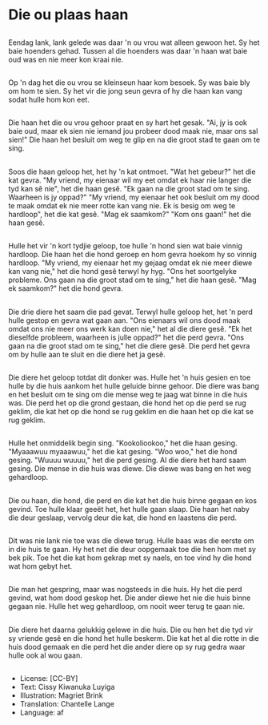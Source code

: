 # Die ou plaas haan

##
Eendag lank, lank gelede was daar
'n ou vrou wat alleen gewoon het.
Sy het baie hoenders gehad. Tussen
al die hoenders was daar 'n haan
wat baie oud was en nie meer kon
kraai nie.

##
Op 'n dag het die ou vrou se
kleinseun haar kom besoek. Sy was
baie bly om hom te sien. Sy het vir
die jong seun gevra of hy die haan
kan vang sodat hulle hom kon eet.

##
Die haan het die ou vrou gehoor
praat en sy hart het gesak. "Ai, jy is
ook baie oud, maar ek sien nie
iemand jou probeer dood maak nie,
maar ons sal sien!"
Die haan het besluit om weg te glip
en na die groot stad te gaan om te
sing.

##
Soos die haan geloop het, het hy 'n
kat ontmoet. "Wat het gebeur?" het
die kat gevra. "My vriend, my
eienaar wil my eet omdat ek haar
nie langer die tyd kan sê nie", het
die haan gesê. "Ek gaan na die
groot stad om te sing. Waarheen is
jy oppad?" "My vriend, my eienaar
het ook besluit om my dood te
maak omdat ek nie meer rotte kan
vang nie. Ek is besig om weg te
hardloop", het die kat gesê. "Mag
ek saamkom?" "Kom ons gaan!" het
die haan gesê.

##
Hulle het vir 'n kort tydjie geloop,
toe hulle 'n hond sien wat baie
vinnig hardloop. Die haan het die
hond geroep en hom gevra hoekom
hy so vinnig hardloop. "My vriend,
my eienaar het my gejaag omdat ek
nie meer diewe kan vang nie," het
die hond gesê terwyl hy hyg. "Ons
het soortgelyke probleme. Ons gaan
na die groot stad om te sing," het
die haan gesê. "Mag ek saamkom?"
het die hond gevra.

##
Die drie diere het saam die pad
gevat. Terwyl hulle geloop het, het
'n perd hulle gestop en gevra wat
gaan aan.
"Ons eienaars wil ons dood maak
omdat ons nie meer ons werk kan
doen nie," het al die diere gesê.
"Ek het dieselfde probleem,
waarheen is julle oppad?" het die
perd gevra.
"Ons gaan na die groot stad om te
sing," het die diere gesê.
Die perd het gevra om by hulle aan
te sluit en die diere het ja gesê.

##
Die diere het geloop totdat dit
donker was. Hulle het 'n huis gesien
en toe hulle by die huis aankom het
hulle geluide binne gehoor. Die
diere was bang en het besluit om te
sing om die mense weg te jaag wat
binne in die huis was.
Die perd het op die grond gestaan,
die hond het op die perd se rug
geklim, die kat het op die hond se
rug geklim en die haan het op die
kat se rug geklim.

##
Hulle het onmiddelik begin sing.
"Kookoliookoo," het die haan
gesing.
"Myaaawuu myaaawuu," het die kat
gesing.
"Woo woo," het die hond gesing.
"Wuuuu wuuuu," het die perd
gesing.
Al die diere het hard saam gesing.
Die mense in die huis was diewe.
Die diewe was bang en het weg
gehardloop.

##
Die ou haan, die hond, die perd en
die kat het die huis binne gegaan
en kos gevind. Toe hulle klaar geeët
het, het hulle gaan slaap. Die haan
het naby die deur geslaap, vervolg
deur die kat, die hond en laastens
die perd.

##
Dit was nie lank nie toe was die
diewe terug. Hulle baas was die
eerste om in die huis te gaan. Hy
het net die deur oopgemaak toe die
hen hom met sy bek pik. Toe het die
kat hom gekrap met sy naels, en
toe vind hy die hond wat hom gebyt
het.

##
Die man het gespring, maar was
nogsteeds in die huis. Hy het die
perd gevind, wat hom dood geskop
het. Die ander diewe het nie die
huis binne gegaan nie. Hulle het
weg gehardloop, om nooit weer
terug te gaan nie.

##
Die diere het daarna gelukkig
gelewe in die huis. Die ou hen het
die tyd vir sy vriende gesê en die
hond het hulle beskerm. Die kat het
al die rotte in die huis dood gemaak
en die perd het die ander diere op
sy rug gedra waar hulle ook al wou
gaan.

##
* License: [CC-BY]
* Text: Cissy Kiwanuka Luyiga
* Illustration: Magriet Brink
* Translation: Chantelle Lange
* Language: af
